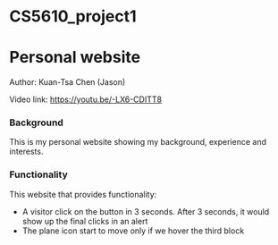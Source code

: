 # CS5610_project1
# Personal website

Author: Kuan-Tsa Chen (Jason)

Video link: https://youtu.be/-LX6-CDITT8

### Background

This is my personal website showing my background, experience and interests. 

### Functionality

This website that provides functionality:
- A visitor click on the button in 3 seconds. After 3 seconds, it would show up the final clicks in an alert
- The plane icon start to move only if we hover the third block




